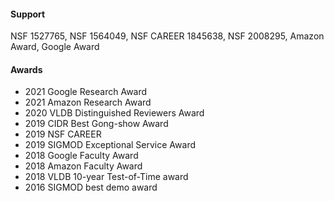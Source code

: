 
#### Support

NSF 1527765, NSF 1564049, NSF CAREER 1845638, NSF 2008295, Amazon Award, Google Award

#### Awards

* 2021 Google Research Award
* 2021 Amazon Research Award
* 2020 VLDB Distinguished Reviewers Award
* 2019 CIDR Best Gong-show Award
* 2019 NSF CAREER
* 2019 SIGMOD Exceptional Service Award
* 2018 Google Faculty Award
* 2018 Amazon Faculty Award
* 2018 VLDB 10-year Test-of-Time award
* 2016 SIGMOD best demo award

